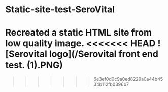 # Static-site-test-SeroVital
Recreated a static HTML site from low quality image.
<<<<<<< HEAD
![Serovital logo](/Serovital front end test. (1).PNG)
=======

>>>>>>> 6e3ef0d0c9a0ed8229a0a44b4534b112fb0396b7


